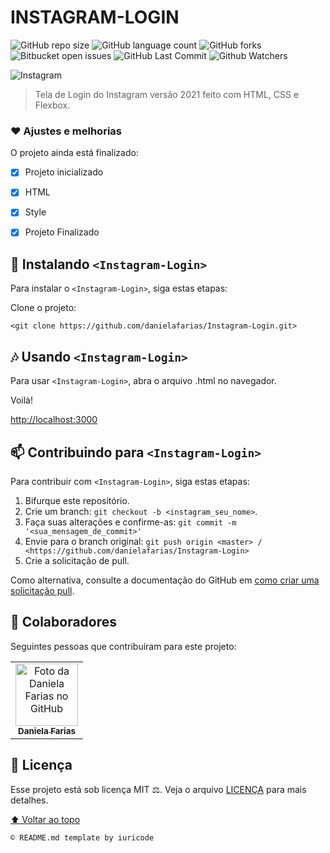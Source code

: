 # INSTAGRAM-LOGIN
![GitHub repo size](https://img.shields.io/github/repo-size/danielafarias/Instagram-Login?style=for-the-badge)
![GitHub language count](https://img.shields.io/github/languages/count/danielafarias/Instagram-Login?style=for-the-badge)
![GitHub forks](https://img.shields.io/chocolatey/dt/Instagram-Login?style=for-the-badge)
![Bitbucket open issues](https://img.shields.io/bitbucket/issues/danielafarias/Instagram-Login?style=for-the-badge)
![GitHub Last Commit](https://img.shields.io/github/last-commit/danielafarias/Instagram-Login?style=for-the-badge)
![Github Watchers](https://img.shields.io/github/watchers/danielafarias/Instagram-Login?style=for-the-badge)

![Instagram](https://user-images.githubusercontent.com/79869120/133559029-5b0821dd-c6f8-405d-9388-7cf3e8b9a365.png)



> Tela de Login do Instagram versão 2021 feito com HTML, CSS e Flexbox.

### ❤️ Ajustes e melhorias

O projeto ainda está finalizado:

- [x] Projeto inicializado
- [x] HTML
- [x] Style
- [x] Projeto Finalizado


## 🚀 Instalando `<Instagram-Login>`

Para instalar o `<Instagram-Login>`, siga estas etapas:

Clone o projeto:
```
<git clone https://github.com/danielafarias/Instagram-Login.git>
```

## 🎶 Usando `<Instagram-Login>`

Para usar `<Instagram-Login>`, abra o arquivo .html no navegador.

Voilà!

[http://localhost:3000](http://localhost:3000)


## 📫 Contribuindo para `<Instagram-Login>`

Para contribuir com `<Instagram-Login>`, siga estas etapas:

1. Bifurque este repositório.
2. Crie um branch: `git checkout -b <instagram_seu_nome>`.
3. Faça suas alterações e confirme-as: `git commit -m '<sua_mensagem_de_commit>'`
4. Envie para o branch original: `git push origin <master> / <https://github.com/danielafarias/Instagram-Login>`
5. Crie a solicitação de pull.

Como alternativa, consulte a documentação do GitHub em [como criar uma solicitação pull](https://help.github.com/en/github/collaborating-with-issues-and-pull-requests/creating-a-pull-request).

## 🤝 Colaboradores

Seguintes pessoas que contribuíram para este projeto:

<table>
  <tr>
    <td align="center">
      <a href="#">
        <img src="https://avatars.githubusercontent.com/u/79869120?v=4" width="100px;" alt="Foto da Daniela Farias no GitHub"/><br>
        <sub>
          <b>Daniela Farias</b>
        </sub>
      </a>
    </td>
  </tr>
</table>

## 📝 Licença

Esse projeto está sob licença MIT ⚖️. Veja o arquivo [LICENÇA](LICENSE.md) para mais detalhes.

[⬆ Voltar ao topo](#instagram-login)<br>

```
© README.md template by iuricode
```
